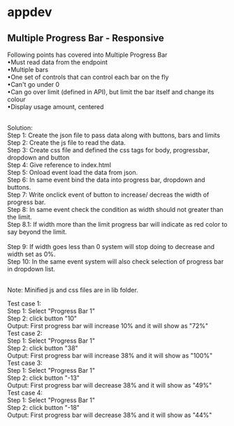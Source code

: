 # appdev
Multiple Progress Bar - Responsive
---------------------------
Following points has covered into Multiple Progress Bar<br>
 •Must read data from the endpoint <br>
 •Multiple bars<br>
 •One set of controls that can control each bar on the fly<br>
 •Can't go under 0<br>
 •Can go over limit (defined in API), but limit the bar itself and change its colour<br>
 •Display usage amount, centered<br><br>
 
 Solution: <br>
 Step 1: Create the json file to pass data along with buttons, bars and limits<br>
 Step 2: Create the js file to read the data.<br>
 Step 3: Create css file and defined the css tags for body, progressbar, dropdown and button<br>
 Step 4: Give reference to index.html<br>
 Step 5: Onload event load the data from json.<br>
 Step 6: In same event bind the data into progress bar, dropdown and buttons.<br>
 Step 7: Write onclick event of button to increase/ decreas the width of progress bar.<br>
 Step 8: In same event check the condition as width should not greater than the limit.<br>
        Step 8.1: If width more than the limit progress bar will indicate as red color to say beyond the limit.  <br>      
 Step 9: If width goes less than 0 system will stop doing to decrease and width set as 0%.<br>
 Step 10: In the same event system will also check selection of progress bar in dropdown list.<br><br>
 
Note: Minified js and css files are in lib folder. <br>
 
 Test case 1:<br>
  Step 1: Select "Progress Bar 1" <br>
  Step 2: click button "10"<br>
 Output: First progress bar will increase 10% and it will show as "72%"<br>
 Test case 2:<br>
  Step 1: Select "Progress Bar 1" <br>
  Step 2: click button "38"<br>
 Output: First progress bar will increase 38% and it will show as "100%"<br>
 Test case 3:<br>
  Step 1: Select "Progress Bar 1" <br>
  Step 2: click button "-13"<br>
 Output: First progress bar will decrease 38% and it will show as "49%"<br>
 Test case 4:<br>
  Step 1: Select "Progress Bar 1" <br>
  Step 2: click button "-18"<br>
 Output: First progress bar will decrease 38% and it will show as "44%"
 
 
 
 


